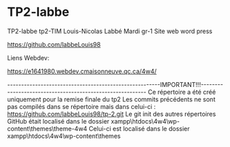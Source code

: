 # TP2-labbe

TP2-labbe
tp2-TIM Louis-Nicolas Labbé Mardi gr-1 Site web word press

https://github.com/labbeLouis98

Liens Webdev:

https://e1641980.webdev.cmaisonneuve.qc.ca/4w4/

-------------------------------------------------------IMPORTANT!!!---------------------------------------------------------- 
Ce répertoire a été créé uniquement pour la remise finale du tp2 Les commits précédents ne sont pas compilés dans se répertoire mais dans celui-ci : https://github.com/labbeLouis98/tp-2.git Le git init des autres répertoires GitHub était localisé dans le dossier xampp\htdocs\4w4\wp-content\themes\theme-4w4 Celui-ci est localisé dans le dossier xampp\htdocs\4w4\wp-content\themes


